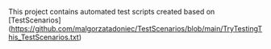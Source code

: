 This project contains automated test scripts created based on [TestScenarios] (https://github.com/malgorzatadoniec/TestScenarios/blob/main/TryTestingThis_TestScenarios.txt)
